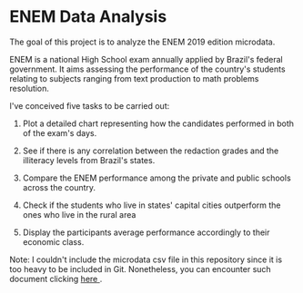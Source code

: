 # ENEM Data Analysis

The goal of this project is to analyze the ENEM 2019 edition microdata.

ENEM is a national High School exam annually applied by Brazil's federal government. It aims assessing the performance of the country's students relating to subjects ranging from text production to math problems resolution.

I've conceived five tasks to be carried out:

1) Plot a detailed chart representing how the candidates performed in both of the exam's days.

2) See if there is any correlation between the redaction grades and the illiteracy levels from Brazil's states.

3) Compare the ENEM performance among the private and public schools across the country.

4) Check if the students who live in states' capital cities outperform the ones who live in the rural area

5) Display the participants average performance accordingly to their economic class.

Note: I couldn't include the microdata csv file in this repository since it is too heavy to be included in Git. Nonetheless, you can encounter such document clicking <a href = 'https://www.gov.br/inep/pt-br/acesso-a-informacao/dados-abertos/microdados/enem'> here </a>.